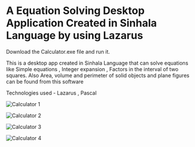 # A Equation Solving Desktop Application Created in Sinhala Language by using Lazarus  

Download the Calculator.exe file and run it.  

This is a desktop app created in Sinhala Language that can solve equations like Simple equations , Integer expansion , Factors in the interval of two squares. Also Area, volume and perimeter of solid objects and plane figures can be found from this software  

Technologies used - Lazarus , Pascal  

![Calculator 1](https://user-images.githubusercontent.com/100791045/210073474-35423734-75a8-4714-984d-c3e770fa4d47.PNG)

![Calculator 2](https://user-images.githubusercontent.com/100791045/210073477-7465f1ea-1d49-41ec-aca5-b9685f135f85.PNG)

![Calculator 3](https://user-images.githubusercontent.com/100791045/210073480-7c58a32a-46e1-4d08-9945-0d6c2281ea61.PNG)

![Calculator 4](https://user-images.githubusercontent.com/100791045/210073470-58e4501d-3cf0-4bda-8b5d-303524e9cda4.PNG)
